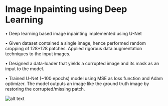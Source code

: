 # Image Inpainting using Deep Learning

• Deep learning based image inpainting implemented using U-Net

• Given dataset contained a single image, hence performed random cropping of 128*128 patches. Applied rigorous data augmentation techniques to the input images.

• Designed a data-loader that yields a corrupted image and its mask as an input to the model.

• Trained U-Net (~100 epochs) model using MSE as loss function and Adam optimizer. The model outputs an image like the ground truth image by restoring the corrupted/missing patch.


![alt text](https://github.com/rahulmoorthy/Image_Inpainting_UNet/images/epoch1.JPG)
